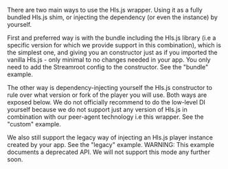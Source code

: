 There are two main ways to use the Hls.js wrapper. Using it as a fully bundled Hls.js shim, or injecting the dependency (or even the instance) by yourself.

First and preferred way is with the bundle including the Hls.js library
(i.e a specific version for which we provide support in this combination), which is the simplest
one, and giving you an constructor just as if you imported the vanilla Hls.js - only minimal to no changes needed in your app. You only need to add the Streamroot config to the constructor. See the "bundle" example.

The other way is dependency-injecting yourself the Hls.js constructor to rule over what version or fork
of the player you will use. Both ways are exposed below. We do not officially recommend to
do the low-level DI yourself because we do not support just any version of Hls.js in combination
with our peer-agent technology i.e this wrapper. See the "custom" example.

We also still support the legacy way of injecting an Hls.js player instance created by your app. See the "legacy" example. WARNING: This example documents a deprecated API. We will not support this mode any further soon.

